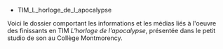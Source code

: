 * TIM_L_horloge_de_l_apocalypse

Voici le dossier comportant les informations et les médias liés à l'oeuvre des finissants en TIM *L'horloge de l'apocalypse*, présentée dans le petit studio de son au Collège Montmorency. 

